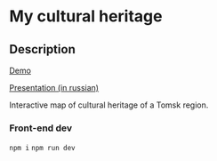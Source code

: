 # My cultural heritage

## Description
[Demo](http://heritage.pythonanywhere.com/)

[Presentation (in russian)](https://alexandr-bbm.github.io/my-cultural-heritage/AppPresentation.pdf)

Interactive map of cultural heritage of a Tomsk region.

### Front-end dev 
`npm i`
`npm run dev`